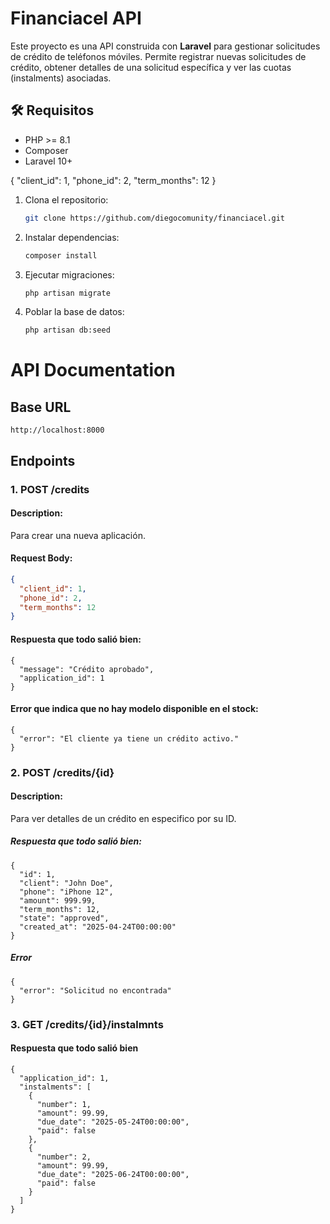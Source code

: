 # Financiacel API

Este proyecto es una API construida con **Laravel** para gestionar solicitudes de crédito de teléfonos móviles. Permite registrar nuevas solicitudes de crédito, obtener detalles de una solicitud específica y ver las cuotas (instalments) asociadas.

## 🛠️ Requisitos

- PHP >= 8.1  
- Composer  
- Laravel 10+  



{
  "client_id": 1,
  "phone_id": 2,
  "term_months": 12
}

1. Clona el repositorio:
   ```bash
   git clone https://github.com/diegocomunity/financiacel.git

2. Instalar dependencias:
   ```bash
   composer install

3. Ejecutar migraciones:
    ```bash
    php artisan migrate

4. Poblar la base de datos:
    ```bash
    php artisan db:seed

# API Documentation

## Base URL
`http://localhost:8000`

## Endpoints

### 1. POST /credits
#### Description:
Para crear una nueva aplicación.

#### Request Body:
```json
{
  "client_id": 1,
  "phone_id": 2,
  "term_months": 12
}
```
#### Respuesta que todo salió bien:
```
{
  "message": "Crédito aprobado",
  "application_id": 1
}
```
#### Error que indica que no hay modelo disponible en el stock:
```
{
  "error": "El cliente ya tiene un crédito activo."
}
```
### 2. POST /credits/{id}
#### Description:
Para ver detalles de un crédito en especifico por su ID.
##### Respuesta que todo salió bien:
```
{
  "id": 1,
  "client": "John Doe",
  "phone": "iPhone 12",
  "amount": 999.99,
  "term_months": 12,
  "state": "approved",
  "created_at": "2025-04-24T00:00:00"
}
```
##### Error
```
{
  "error": "Solicitud no encontrada"
}
```
### 3. GET /credits/{id}/instalmnts
#### Respuesta que todo salió bien
```
{
  "application_id": 1,
  "instalments": [
    {
      "number": 1,
      "amount": 99.99,
      "due_date": "2025-05-24T00:00:00",
      "paid": false
    },
    {
      "number": 2,
      "amount": 99.99,
      "due_date": "2025-06-24T00:00:00",
      "paid": false
    }
  ]
}
```
